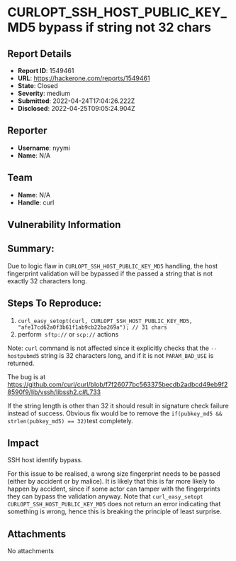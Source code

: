 # CURLOPT_SSH_HOST_PUBLIC_KEY_MD5 bypass if string not 32 chars

## Report Details
- **Report ID**: 1549461
- **URL**: https://hackerone.com/reports/1549461
- **State**: Closed
- **Severity**: medium
- **Submitted**: 2022-04-24T17:04:26.222Z
- **Disclosed**: 2022-04-25T09:05:24.904Z

## Reporter
- **Username**: nyymi
- **Name**: N/A

## Team
- **Name**: N/A
- **Handle**: curl

## Vulnerability Information
## Summary:
Due to logic flaw in  `CURLOPT_SSH_HOST_PUBLIC_KEY_MD5` handling, the host fingerprint validation will be bypassed if the passed a string that is not exactly 32 characters long.

## Steps To Reproduce:
  1. `curl_easy_setopt(curl, CURLOPT_SSH_HOST_PUBLIC_KEY_MD5,   "afe17cd62a0f3b61f1ab9cb22ba269a"); // 31 chars`
  2. perform` sftp://` or `scp://` actions 

Note: `curl` command is not affected since it explicitly checks that the `--hostpubmd5` string is 32 characters long, and if it is not `PARAM_BAD_USE` is returned.

The bug is at https://github.com/curl/curl/blob/f7f26077bc563375becdb2adbcd49eb9f28590f9/lib/vssh/libssh2.c#L733

If the string length is other than 32 it should result in signature check failure instead of success. Obvious fix would be to remove the `if(pubkey_md5 && strlen(pubkey_md5) == 32)`test  completely.

## Impact

SSH host identify bypass.

For this issue to be realised, a wrong size fingerprint needs to be passed (either by accident or by malice). It is likely that this is far more likely to happen by accident, since if some actor can tamper with the fingerprints they can bypass the validation anyway. Note that `curl_easy_setopt` `CURLOPT_SSH_HOST_PUBLIC_KEY_MD5` does not return an error indicating that something is wrong, hence this is breaking the principle of least surprise.

## Attachments
No attachments
